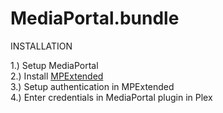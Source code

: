 MediaPortal.bundle
==================

INSTALLATION

1.) Setup MediaPortal <br />
2.) Install <a href="http://wiki.team-mediaportal.com/1_MEDIAPORTAL_1/17_Extensions/Remote_Access/MPExtended">MPExtended</a> <br />
3.) Setup authentication in MPExtended <br />
4.) Enter credentials in MediaPortal plugin in Plex
